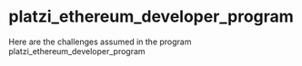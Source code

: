 # platzi_ethereum_developer_program
Here are the challenges assumed in the program platzi_ethereum_developer_program
